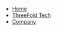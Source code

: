 * [Home](/?id=threefold-tech)
* [ThreeFold Tech](/tech/README.md)
* [Company](/tech/company/readme?id=threefold-technology-tf-tech)
